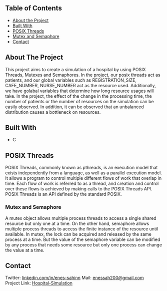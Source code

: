 ## Table of Contents

* [About the Project](#about-the-project)
* [Built With](#built-with)
* [POSIX Threads](#posix-threads)
* [Mutex and Semaphore](#mutex-and-semaphore)
* [Contact](#contact)

## About The Project

This project aims to create a simulation of a hospital by using POSIX Threads, Mutexes and Semaphores. In the project, our posix threads act as patients, and our global variables such as REGISTRATION_SIZE, CAFE_NUMBER, NURSE_NUMBER act as the resource used. Additionally, we have golabal variables that determine how long resource usages will take. In the project, the effect of the change in the processing time, the number of patients or the number of resources on the simulation can be easily observed. In addition, it can be observed that an unbalanced distribution causes a bottleneck on resources.

## Built With

* C

## POSIX Threads

POSIX Threads, commonly known as pthreads, is an execution model that exists independently from a language, as well as a parallel execution model. It allows a program to control multiple different flows of work that overlap in time. Each flow of work is referred to as a thread, and creation and control over these flows is achieved by making calls to the POSIX Threads API. POSIX Threads is an API defined by the standard POSIX.

### Mutex and Semaphore

A mutex object allows multiple process threads to access a single shared resource but only one at a time. On the other hand, semaphore allows multiple process threads to access the finite instance of the resource until available.
In mutex, the lock can be acquired and released by the same process at a time. But the value of the semaphore variable can be modified by any process that needs some resource but only one process can change the value at a time.

## Contact

Twitter: [linkedin.com/in/enes-sahinn](https://www.linkedin.com/in/enes-sahinn/) 
Mail: enessah200@gmail.com  
Project Link: [Hospital-Simulation](https://github.com/enes-sahinn/Hospital-Simulation)

